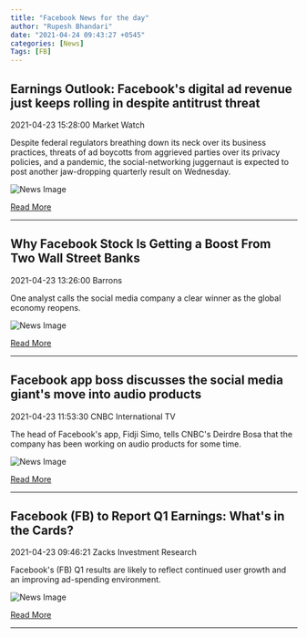 ```yaml
---
title: "Facebook News for the day"
author: "Rupesh Bhandari"
date: "2021-04-24 09:43:27 +0545"
categories: [News]
Tags: [FB]
---
```


## Earnings Outlook: Facebook's digital ad revenue just keeps rolling in despite antitrust threat

2021-04-23 15:28:00 Market Watch

Despite federal regulators breathing down its neck over its business practices, threats of ad boycotts from aggrieved parties over its privacy policies, and a pandemic, the social-networking juggernaut is expected to post another jaw-dropping quarterly result on Wednesday.

![News Image](https://cdn.snapi.dev/images/v1/o/p/im-323196width620size1420643729189789-782779.jpg)

[Read More](https://www.marketwatch.com/story/facebooks-digital-ad-revenue-just-keeps-rolling-in-despite-antitrust-threat-11619206102)

---
        
## Why Facebook Stock Is Getting a Boost From Two Wall Street Banks

2021-04-23 13:26:00 Barrons

One analyst calls the social media company a clear winner as the global economy reopens.

![News Image](https://cdn.snapi.dev/images/v1/h/v/im-329209-782618.jpg)

[Read More](https://www.barrons.com/articles/facebook-stock-is-getting-a-boost-from-two-different-wall-street-banks-heres-why-51619198785)

---
        
## Facebook app boss discusses the social media giant's move into audio products

2021-04-23 11:53:30 CNBC International TV

The head of Facebook's app, Fidji Simo, tells CNBC's Deirdre Bosa that the company has been working on audio products for some time.

![News Image](https://cdn.snapi.dev/images/v1/m/q/facebook-app-boss-discusses-the-social-media-giants-move-into-audio-products-782409.jpg)

[Read More](https://www.youtube.com/watch?v=xSKlOdgz584)

---
        
## Facebook (FB) to Report Q1 Earnings: What's in the Cards?

2021-04-23 09:46:21 Zacks Investment Research

Facebook's (FB) Q1 results are likely to reflect continued user growth and an improving ad-spending environment.

![News Image](https://cdn.snapi.dev/images/v1/t/b/fb-1-782065.jpg)

[Read More](https://www.zacks.com/stock/news/1441552/facebook-fb-to-report-q1-earnings-whats-in-the-cards)

---
        